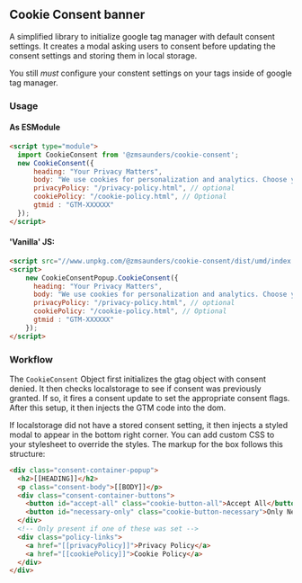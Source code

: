 ## Cookie Consent banner

A simplified library to initialize google tag manager with default consent settings. It creates a modal asking users to consent before updating the consent settings and storing them in local storage. 

You still *must* configure your constent settings on your tags inside of google tag manager.

### Usage

#### As ESModule
```html
<script type="module">
  import CookieConsent from '@zmsaunders/cookie-consent';
  new CookieConsent({
      heading: "Your Privacy Matters",
      body: "We use cookies for personalization and analytics. Choose your preferences:",
      privacyPolicy: "/privacy-policy.html", // optional
      cookiePolicy: "/cookie-policy.html", // Optional
      gtmid : "GTM-XXXXXX"
  });
</script>
```

#### 'Vanilla' JS:
```html
<script src="//www.unpkg.com/@zmsaunders/cookie-consent/dist/umd/index.js" type="text/javascript"></script>
<script>
    new CookieConsentPopup.CookieConsent({
      heading: "Your Privacy Matters",
      body: "We use cookies for personalization and analytics. Choose your preferences:",
      privacyPolicy: "/privacy-policy.html", // optional
      cookiePolicy: "/cookie-policy.html", // Optional
      gtmid : "GTM-XXXXXX"
    });        
</script>
```

### Workflow

The `CookieConsent` Object first initializes the gtag object with consent denied. It then checks localstorage to see if consent was previously granted. If so, it fires a consent update to set the appropriate consent flags. After this setup, it then injects the GTM code into the dom.

If localstorage did not have a stored consent setting, it then injects a styled modal to appear in the bottom right corner. You can add custom CSS to your stylesheet to override the styles. The markup for the box follows this structure:

```html
<div class="consent-container-popup">
  <h2>[[HEADING]]</h2>
  <p class="consent-body">[[BODY]]</p>
  <div class="consent-container-buttons">
    <button id="accept-all" class="cookie-button-all">Accept All</button>
    <button id="necessary-only" class="cookie-button-necessary">Only Necessary</button>
  </div>
  <!-- Only present if one of these was set -->
  <div class="policy-links">
    <a href="[[privacyPolicy]]">Privacy Policy</a>
    <a href="[[cookiePolicy]]">Cookie Policy</a>
  </div>
</div>
```
